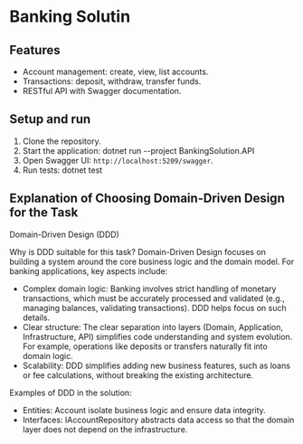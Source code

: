 # Banking Solutin

## Features
- Account management: create, view, list accounts.
- Transactions: deposit, withdraw, transfer funds.
- RESTful API with Swagger documentation.

## Setup and run
1. Clone the repository.
2. Start the application:
dotnet run --project BankingSolution.API
3. Open Swagger UI: `http://localhost:5209/swagger`.
4. Run tests:
dotnet test

## Explanation of Choosing Domain-Driven Design for the Task
Domain-Driven Design (DDD)

Why is DDD suitable for this task?
Domain-Driven Design focuses on building a system around the core business logic and the domain model. For banking applications, key aspects include:

- Complex domain logic: Banking involves strict handling of monetary transactions, which must be accurately processed and validated (e.g., managing balances, validating transactions). DDD helps focus on such details.
- Clear structure: The clear separation into layers (Domain, Application, Infrastructure, API) simplifies code understanding and system evolution. For example, operations like deposits or transfers naturally fit into domain logic.
- Scalability: DDD simplifies adding new business features, such as loans or fee calculations, without breaking the existing architecture.

Examples of DDD in the solution:

- Entities: Account isolate business logic and ensure data integrity.
- Interfaces: IAccountRepository abstracts data access so that the domain layer does not depend on the infrastructure.